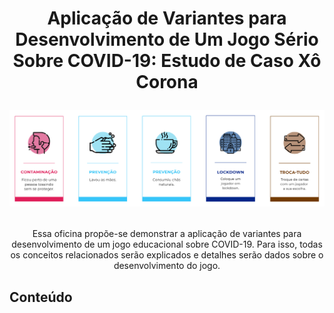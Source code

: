 <h1 align="center">

Aplicação de Variantes para Desenvolvimento de Um Jogo Sério Sobre COVID-19: Estudo de Caso Xô Corona

<p align="center"><img src="imagens/cartas.png" alt="Algumas cartas do jogo Xô Corona" /></p>

</h1>

<p align="center">Essa oficina propõe-se demonstrar a aplicação de variantes para desenvolvimento de um jogo educacional sobre COVID-19. Para isso, todas os conceitos relacionados serão explicados e detalhes serão dados sobre o desenvolvimento do jogo.</p>

## Conteúdo
